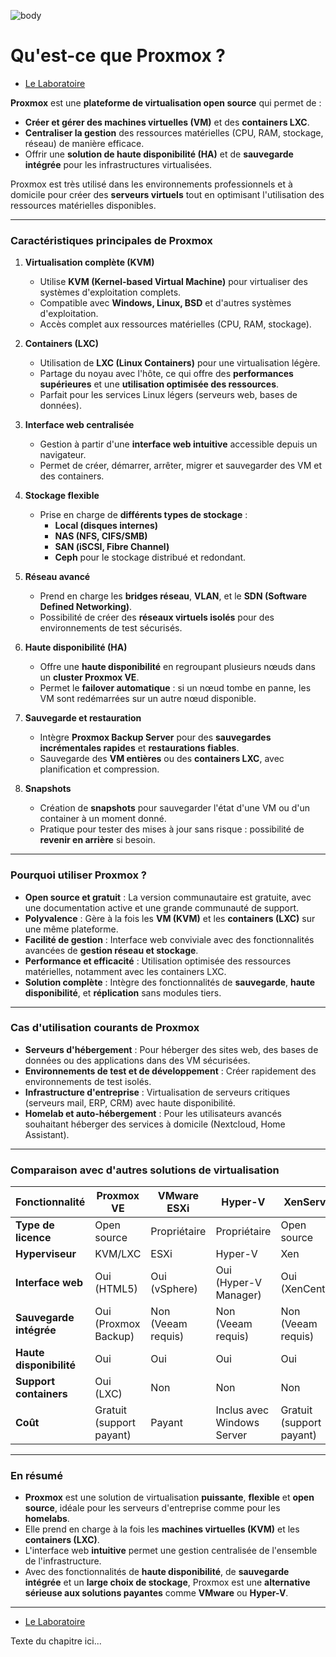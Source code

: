 ![body](https://banzaihobby.com/cdn/shop/files/Aoshima_Initial_D_Takumi_Fujiwara_AE86_Trueno_Project_D_Specification_-_BanzaiHobby-254450.jpg?v=1717061182&width=1100)
# **Qu'est-ce que Proxmox ?**  

- [Le Laboratoire](/Docs.md)

**Proxmox** est une **plateforme de virtualisation open source** qui permet de :  
- **Créer et gérer des machines virtuelles (VM)** et des **containers LXC**.  
- **Centraliser la gestion** des ressources matérielles (CPU, RAM, stockage, réseau) de manière efficace.  
- Offrir une **solution de haute disponibilité (HA)** et de **sauvegarde intégrée** pour les infrastructures virtualisées.  

Proxmox est très utilisé dans les environnements professionnels et à domicile pour créer des **serveurs virtuels** tout en optimisant l'utilisation des ressources matérielles disponibles.  

---

### **Caractéristiques principales de Proxmox**  

1. **Virtualisation complète (KVM)**  
   - Utilise **KVM (Kernel-based Virtual Machine)** pour virtualiser des systèmes d'exploitation complets.  
   - Compatible avec **Windows, Linux, BSD** et d'autres systèmes d'exploitation.  
   - Accès complet aux ressources matérielles (CPU, RAM, stockage).  

2. **Containers (LXC)**  
   - Utilisation de **LXC (Linux Containers)** pour une virtualisation légère.  
   - Partage du noyau avec l'hôte, ce qui offre des **performances supérieures** et une **utilisation optimisée des ressources**.  
   - Parfait pour les services Linux légers (serveurs web, bases de données).  

3. **Interface web centralisée**  
   - Gestion à partir d'une **interface web intuitive** accessible depuis un navigateur.  
   - Permet de créer, démarrer, arrêter, migrer et sauvegarder des VM et des containers.  

4. **Stockage flexible**  
   - Prise en charge de **différents types de stockage** :  
     - **Local (disques internes)**  
     - **NAS (NFS, CIFS/SMB)**  
     - **SAN (iSCSI, Fibre Channel)**  
     - **Ceph** pour le stockage distribué et redondant.  

5. **Réseau avancé**  
   - Prend en charge les **bridges réseau**, **VLAN**, et le **SDN (Software Defined Networking)**.  
   - Possibilité de créer des **réseaux virtuels isolés** pour des environnements de test sécurisés.  

6. **Haute disponibilité (HA)**  
   - Offre une **haute disponibilité** en regroupant plusieurs nœuds dans un **cluster Proxmox VE**.  
   - Permet le **failover automatique** : si un nœud tombe en panne, les VM sont redémarrées sur un autre nœud disponible.  

7. **Sauvegarde et restauration**  
   - Intègre **Proxmox Backup Server** pour des **sauvegardes incrémentales rapides** et **restaurations fiables**.  
   - Sauvegarde des **VM entières** ou des **containers LXC**, avec planification et compression.  

8. **Snapshots**  
   - Création de **snapshots** pour sauvegarder l'état d'une VM ou d'un container à un moment donné.  
   - Pratique pour tester des mises à jour sans risque : possibilité de **revenir en arrière** si besoin.  

---

### **Pourquoi utiliser Proxmox ?**  
- **Open source et gratuit** : La version communautaire est gratuite, avec une documentation active et une grande communauté de support.  
- **Polyvalence** : Gère à la fois les **VM (KVM)** et les **containers (LXC)** sur une même plateforme.  
- **Facilité de gestion** : Interface web conviviale avec des fonctionnalités avancées de **gestion réseau et stockage**.  
- **Performance et efficacité** : Utilisation optimisée des ressources matérielles, notamment avec les containers LXC.  
- **Solution complète** : Intègre des fonctionnalités de **sauvegarde**, **haute disponibilité**, et **réplication** sans modules tiers.  

---

### **Cas d'utilisation courants de Proxmox**  
- **Serveurs d'hébergement** : Pour héberger des sites web, des bases de données ou des applications dans des VM sécurisées.  
- **Environnements de test et de développement** : Créer rapidement des environnements de test isolés.  
- **Infrastructure d'entreprise** : Virtualisation de serveurs critiques (serveurs mail, ERP, CRM) avec haute disponibilité.  
- **Homelab et auto-hébergement** : Pour les utilisateurs avancés souhaitant héberger des services à domicile (Nextcloud, Home Assistant).  

---

### **Comparaison avec d'autres solutions de virtualisation**  

| **Fonctionnalité**     | **Proxmox VE** | **VMware ESXi** | **Hyper-V**       | **XenServer**     |
|------------------------|----------------|-----------------|-------------------|-------------------|
| **Type de licence**    | Open source     | Propriétaire    | Propriétaire      | Open source       |
| **Hyperviseur**        | KVM/LXC         | ESXi            | Hyper-V           | Xen               |
| **Interface web**      | Oui (HTML5)     | Oui (vSphere)   | Oui (Hyper-V Manager) | Oui (XenCenter)   |
| **Sauvegarde intégrée**| Oui (Proxmox Backup) | Non (Veeam requis) | Non (Veeam requis) | Non (Veeam requis) |
| **Haute disponibilité**| Oui             | Oui             | Oui               | Oui               |
| **Support containers** | Oui (LXC)       | Non             | Non               | Non               |
| **Coût**               | Gratuit (support payant) | Payant           | Inclus avec Windows Server | Gratuit (support payant) |

---

### **En résumé**  
- **Proxmox** est une solution de virtualisation **puissante**, **flexible** et **open source**, idéale pour les serveurs d'entreprise comme pour les **homelabs**.  
- Elle prend en charge à la fois les **machines virtuelles (KVM)** et les **containers (LXC)**.  
- L'interface web **intuitive** permet une gestion centralisée de l'ensemble de l'infrastructure.  
- Avec des fonctionnalités de **haute disponibilité**, de **sauvegarde intégrée** et un **large choix de stockage**, Proxmox est une **alternative sérieuse aux solutions payantes** comme **VMware** ou **Hyper-V**.

---
- [Le Laboratoire](/Docs.md)

Texte du chapitre ici...